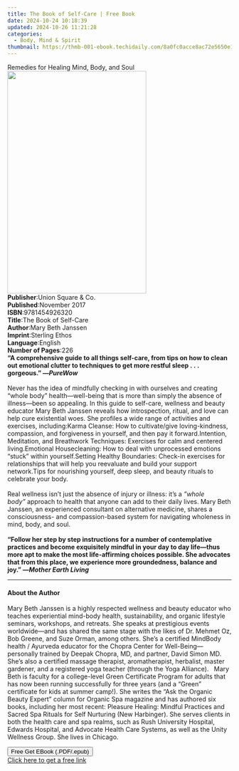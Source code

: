 ```yaml
---
title: The Book of Self-Care | Free Book
date: 2024-10-24 10:18:39
updated: 2024-10-26 11:21:28
categories:
  - Body, Mind & Spirit
thumbnail: https://thmb-001-ebook.techidaily.com/8a0fc0acce8ac72e5650e17a120368bfecc565a4be59c4d096a94eeeecf74728.jpg
---
```

<main id="book-container">
  <div class="flex flex-col">
    <div class="book-brief flex-1 py-6 px-4 sm:p-6 md:py-10 md:px-8">
      <!-- brief-->
      <div class="book-brief-main">
        Remedies for Healing Mind, Body, and Soul
      </div>
    </div>
    <div
      class="book-meta-info flex-1 grid gap-4 col-start-1 col-end-3 row-start-1 sm:mb-6 sm:grid-cols-4 lg:gap-6 lg:col-start-2 lg:row-end-6 lg:row-span-6 lg:mb-0"
    >
      <div
        class="book-meta-info-left place-content-center mt-4 p-4 text-sm leading-6 col-start-2 col-span-2 dark:text-slate-400"
      >
        <img
          class="w-full h-500 object-cover rounded-lg sm:h-255 sm:col-span-2 lg:col-span-full"
          src="https://img-001-ebook.techidaily.com/5c63ceff41c5560a2f79034c722680f5028f2533a41598fc776329ebc68f28bf.jpg"
          alt=""
          width="312"
          height="500"
        />
      </div>
      <div
        class="book-meta-info-right mt-2 col-start-1 row-start-2 col-span-3 self-center"
      >
        <!-- meta data  -->
        <div class="flex flex-col px-4 md:px-8">
          <div class="flex-1">
            <strong>Publisher</strong>:<span class="px-2"
              >Union Square &amp; Co.</span
            >
          </div>
          <div class="flex-1">
            <strong>Published</strong>:<span class="px-2">November 2017</span>
          </div>
          <div class="flex-1">
            <strong>ISBN</strong>:<span class="px-2">9781454926320</span>
          </div>
          <div class="flex-1">
            <strong>Title</strong>:<span class="px-2"
              >The Book of Self-Care</span
            >
          </div>
          <div class="flex-1">
            <strong>Author</strong>:<span class="px-2">Mary Beth Janssen</span>
          </div>
          <div class="flex-1">
            <strong>Imprint</strong>:<span class="px-2">Sterling Ethos</span>
          </div>
          <div class="flex-1">
            <strong>Language</strong>:<span class="px-2">English</span>
          </div>
          <div class="flex-1">
            <strong>Number of Pages</strong>:<span class="px-2">226</span>
          </div>
        </div>
      </div>
    </div>
    <div class="book-description flex-1 py-6 px-4 sm:p-6 md:py-10 md:px-8">
      <div class="book-description-main">
        <div accordion-content="" id="description">
          <b
            >“A comprehensive guide to all things self-care, from tips on how to
            clean out emotional clutter to techniques to get more restful
            sleep&nbsp;.&nbsp;.&nbsp;. gorgeous.” —<i>PureWow</i></b
          ><br /><br />Never has the idea of mindfully checking in with
          ourselves and creating “whole body” health—well-being that is more
          than simply the absence of illness—been so appealing. In this guide to
          self-care, wellness and beauty educator Mary Beth Janssen reveals how
          introspection, ritual, and love can help cure existential woes. She
          profiles a wide range of activities and exercises, including:Karma
          Cleanse: How to cultivate/give loving-kindness, compassion, and
          forgiveness in yourself, and then pay it forward.Intention,
          Meditation, and Breathwork Techniques: Exercises for calm and centered
          living.Emotional Housecleaning: How to deal with unprocessed emotions
          “stuck” within yourself.Setting Healthy Boundaries: Check-in exercises
          for relationships that will help you reevaluate and build your support
          network.Tips for nourishing yourself, deep sleep, and beauty rituals
          to celebrate your body.<br /><br />Real wellness isn’t just the
          absence of injury or illness: it’s a&nbsp;<i>”whole body”</i
          >&nbsp;approach to health that anyone can add to their daily lives.
          Mary Beth Janssen, an experienced consultant on alternative medicine,
          shares a consciousness- and compassion-based system for navigating
          wholeness in mind, body, and soul.<br /><br /><b
            >“Follow her step by step instructions for a number of contemplative
            practices and become exquisitely mindful in your day to day
            life—thus more apt to make the most life-affirming choices possible.
            She advocates that from this place, we experience more groundedness,
            balance and joy.” —<i>Mother Earth Living</i></b
          >
        </div>
        <div class="accordion-fader"></div>
      </div>
    </div>
    <div class="book-excerpts flex-1 py-6 px-4 sm:p-6 md:py-10 md:px-8">
      <!-- excerpts-->
      <div class="book-excerpts-main">
        <hr />
        <h4 class="placeholder placeholder-heading">
          <span>About the Author</span>
        </h4>
        <p>
          Mary Beth Janssen is a highly respected wellness and beauty educator
          who teaches experiential mind-body health, sustainability, and organic
          lifestyle seminars, workshops, and retreats. She speaks at prestigious
          events worldwide—and has shared the same stage with the likes of Dr.
          Mehmet Oz, Bob Greene, and Suze Orman, among others. She’s a certified
          MindBody health / Ayurveda educator for the Chopra Center for
          Well-Being—personally trained by Deepak Chopra, MD, and partner, David
          Simon MD. She’s also a certified massage therapist, aromatherapist,
          herbalist, master gardener, and a registered yoga teacher (through the
          Yoga Alliance). &nbsp; Mary Beth is faculty for a college-level Green
          Certificate Program for adults that has now been running successfully
          for three years (and a “Green” certificate for kids at summer camp!).
          She writes the “Ask the Organic Beauty Expert” column for Organic Spa
          magazine and has authored six books, including her most recent:
          Pleasure Healing: Mindful Practices and Sacred Spa Rituals for Self
          Nurturing (New Harbinger). She serves clients in both the health care
          and spa realms, such as Rush University Hospital, Edwards Hospital,
          and Advocate Health Care Systems, as well as the Unity Wellness Group.
          She lives in Chicago.
        </p>
      </div>
    </div>
    <div
      class="book-about-author flex-1 py-6 px-4 sm:p-6 md:py-10 md:px-8"
    ></div>
    <div class="book-free-get flex-1 py-6 px-4 sm:p-6 md:py-10 md:px-8">
      <button
        id="btn-free-get"
        class="bg-blue-500 hover:bg-blue-700 text-white font-bold py-2 px-4 rounded"
      >
        Free Get EBook (.PDF/.epub)
      </button>
      <div id="countdown-display" class="px-2 text-lg mt-2"></div>
      <a
        id="free-link"
        class="hidden bg-blue-500 hover:bg-blue-700 text-white font-bold py-2 px-4 rounded"
        href="https://www.ebooks.com/en-us/book/210711726/the-book-of-self-care/mary-beth-janssen/"
        target="_blank"
        >Click here to get a free link</a
      >
    </div>
    <script>
      let countdownTime = 0;
      let countdownInterval = null;
      document
        .getElementById('btn-free-get')
        .addEventListener('click', startCountdown);
      function startCountdown() {
        countdownTime = new Date().getTime() + 60000 * 3;
        countdownInterval = setInterval(updateCountdown, 1000);
        document.getElementById('btn-free-get').disabled = true;
        document
          .getElementById('btn-free-get')
          .classList.add('bg-gray-500', 'cursor-not-allowed');
      }
      function updateCountdown() {
        let currentTime = new Date().getTime();
        let timeLeft = countdownTime - currentTime;
        let secondsLeft = Math.floor(timeLeft / 1000);
        document.getElementById('countdown-display').innerHTML =
          `Remaining time: ${secondsLeft} seconds.`;
        if (secondsLeft <= 0) {
          clearInterval(countdownInterval);
          document.getElementById('btn-free-get').classList.add('hidden');
          document.getElementById('free-link').classList.remove('hidden');
          document.getElementById('countdown-display').innerHTML = '';
        }
      }
    </script>
  </div>
</main>

